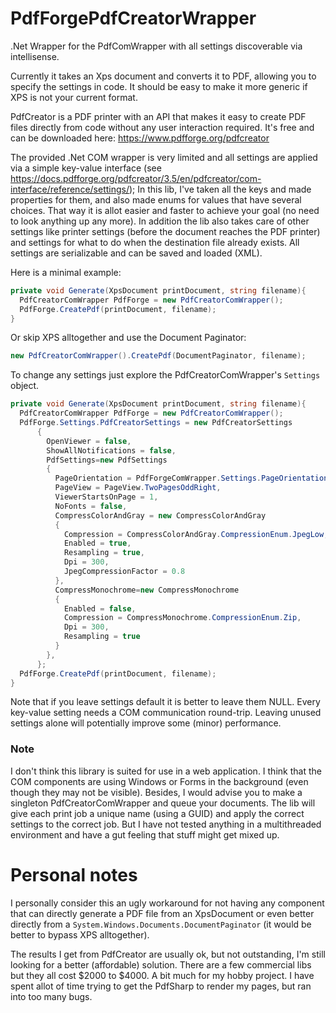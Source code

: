 # PdfForgePdfCreatorWrapper
.Net Wrapper for the PdfComWrapper with all settings discoverable via intellisense.

Currently it takes an Xps document and converts it to PDF, allowing you to specify the settings in code.
It should be easy to make it more generic if XPS is not your current format.

PdfCreator is a PDF printer with an API that makes it easy to create PDF files directly from code without any user interaction required. It's free and can be downloaded here: https://www.pdfforge.org/pdfcreator

The provided .Net COM wrapper is very limited and all settings are applied via a simple key-value interface (see https://docs.pdfforge.org/pdfcreator/3.5/en/pdfcreator/com-interface/reference/settings/);
In this lib, I've taken all the keys and made properties for them, and also made enums for values that have several choices. That way it is allot easier and faster to achieve your goal (no need to look anything up any more).
In addition the lib also takes care of other settings like printer settings (before the document reaches the PDF printer) and settings for what to do when the destination file already exists. All settings are serializable and can be saved and loaded (XML).

Here is a minimal example:

```C#
private void Generate(XpsDocument printDocument, string filename){
  PdfCreatorComWrapper PdfForge = new PdfCreatorComWrapper();
  PdfForge.CreatePdf(printDocument, filename);
}
```
Or skip XPS alltogether and use the Document Paginator:
```C#
new PdfCreatorComWrapper().CreatePdf(DocumentPaginator, filename);
```

To change any settings just explore the PdfCreatorComWrapper's `Settings` object.

```C#
private void Generate(XpsDocument printDocument, string filename){
  PdfCreatorComWrapper PdfForge = new PdfCreatorComWrapper();
  PdfForge.Settings.PdfCreatorSettings = new PdfCreatorSettings
      {
        OpenViewer = false,
        ShowAllNotifications = false,
        PdfSettings=new PdfSettings
        {
          PageOrientation = PdfForgeComWrapper.Settings.PageOrientation.Portrait,
          PageView = PageView.TwoPagesOddRight,
          ViewerStartsOnPage = 1,
          NoFonts = false,
          CompressColorAndGray = new CompressColorAndGray
          {
            Compression = CompressColorAndGray.CompressionEnum.JpegLow,
            Enabled = true,
            Resampling = true,
            Dpi = 300,
            JpegCompressionFactor = 0.8
          },
          CompressMonochrome=new CompressMonochrome
          {
            Enabled = false,
            Compression = CompressMonochrome.CompressionEnum.Zip,
            Dpi = 300,
            Resampling = true
          }
        },
      };
  PdfForge.CreatePdf(printDocument, filename);
}
```

Note that if you leave settings default it is better to leave them NULL. Every key-value setting needs a COM communication round-trip. Leaving unused settings alone will potentially improve some (minor) performance.

### Note
I don't think this library is suited for use in a web application. I think that the COM components are using Windows or Forms in the background (even though they may not be visible). Besides, I would advise you to make a singleton PdfCreatorComWrapper and queue your documents. The lib will give each print job a unique name (using a GUID) and apply the correct settings to the correct job. But I have not tested anything in a multithreaded environment and have a gut feeling that stuff might get mixed up.

# Personal notes
I personally consider this an ugly workaround for not having any component that can directly generate a PDF file from an XpsDocument or even better directly from a `System.Windows.Documents.DocumentPaginator` (it would be better to bypass XPS alltogether).

The results I get from PdfCreator are usually ok, but not outstanding, I'm still looking for a better (affordable) solution. There are a few commercial libs but they all cost $2000 to $4000. A bit much for my hobby project. I have spent allot of time trying to get the PdfSharp to render my pages, but ran into too many bugs.

